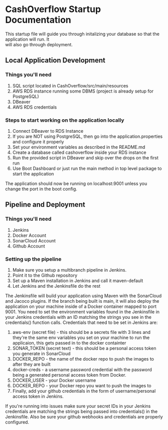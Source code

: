 # CashOverflow Startup Documentation

This startup file will guide you through initalizing your database so that the application will run. It  
will also go through deployment.

## Local Application Development

### Things you'll need

1. SQL script located in CashOverflow/src/main/resources
2. AWS RDS instance running some DBMS (project is already setup for PostgreSQL)
3. DBeaver
4. AWS RDS credentials

### Steps to start working on the application locally

1. Connect DBeaver to RDS Instance
2. If you are NOT using PostgreSQL, then go into the application.properties and configure it properly
3. Set your environment variables as described in the README.md
4. Create a database called cashoverflow inside your RDS instance
5. Run the provided script in DBeaver and skip over the drops on the first run
6. Use Boot Dashboard or just run the main method in top level package to start the application

The application should now be running on localhost:9001 unless you change the port in the boot config.

## Pipeline and Deployment

### Things you'll need

1. Jenkins
2. Docker Account
3. SonarCloud Account
4. Github Account

### Setting up the pipeline

1. Make sure you setup a multibranch pipeline in Jenkins.
2. Point it to the Github repository
3. Set up a Maven installation in Jenkins and call it maven-default
4. Let Jenkins and the Jenkinsfile do the rest

The Jenkinsfile will build your application using Maven with the SonarCloud and Jacoco plugins. If the branch being built is main, it will also deploy the application on your machine inside of a Docker container mapped to port 9001. You need to set the environment variables found in the Jenkinsfile in your Jenkins credentials with an ID matching the strings you see in the credentials() function calls. Credentials that need to be set in Jenkins are:

1. aws-env (secret file) - this should be a secrets file with 3 lines and they're the same env variables you set on your machine to run the applicaion, this gets passed in to the docker containter
2. SONAR_TOKEN (secret text) - this should be a personal access token you generate in SonarCloud
3. DOCKER_REPO - the name of the docker repo to push the images to after they are built
4. docker-creds - a username password credential with the password being a generated personal access token from Docker.
5. DOCKER_USER - your Docker username
6. DOCKER_REPO - your Docker repo you want to push the images to
7. Finally, add your github credentials in the form of username/personal access token in Jenkins.

If you're running into issues make sure your secret IDs in your Jenkins credentials are matching the strings being passed into credentials() in the Jenkinsfile. Also be sure your github webhooks and credentials are properly configured.
